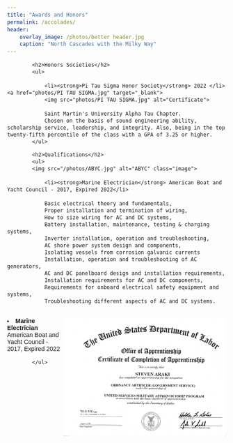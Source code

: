 ```yaml
---
title: "Awards and Honors"
permalink: /accolades/
header:
    overlay_image: /photos/better header.jpg
    caption: "North Cascades with the Milky Way"
---
```


<html>
<style>
        body {
            font-family: Arial, sans-serif;
            margin: 0px;
        }
        .title {
            font-weight: bold;
        }
        .experience {
            margin-bottom: 20px;
        }
        .image {
            float: right; /* Float the image to the right */
            width: 375px; /* Set the width of the image as desired */
        }
</style>
<body>


<div class="content">
    <div class="experience">
     
            <h2>Honors Societies</h2>
            <ul>

                <li><strong>Pi Tau Sigma Honor Society</strong> 2022 </li><a href="photos/PI TAU SIGMA.jpg" target="_blank">
                <img src="photos/PI TAU SIGMA.jpg" alt="Certificate">

                Saint Martin's University Alpha Tau Chapter.
                Chosen on the basis of sound engineering ability, scholarship service, leadership, and integrity. Also, being in the top twenty-fifth percentile of the class with a GPA of 3.25 or higher.
            </ul>
   


<div class="experience">

            <h2>Qualifications</h2>
            <ul>
            <img src="/photos/ABYC.jpg" alt="ABYC" class="image">

                <li><strong>Marine Electrician</strong> American Boat and Yacht Council - 2017, Expired 2022</li>

                Basic electrical theory and fundamentals, 
                Proper installation and termination of wiring,
                How to size wiring for AC and DC systems,
                Battery installation, maintenance, testing & charging systems,
                Inverter installation, operation and troubleshooting,
                AC shore power system design and components,
                Isolating vessels from corrosion galvanic currents
                Installation, operation and troubleshooting of AC generators,
                AC and DC panelboard design and installation requirements,
                Installation requirements for AC and DC components,
                Requirements for onboard electrical safety equipment and systems,
                Troubleshooting different aspects of AC and DC systems.
<br>
            <img src="/photos/USMAP.jpg" alt="Apprentice" class="image">
                <li><strong>Marine Electrician</strong> American Boat and Yacht Council - 2017, Expired 2022</li>

            </ul>
   
</div>
